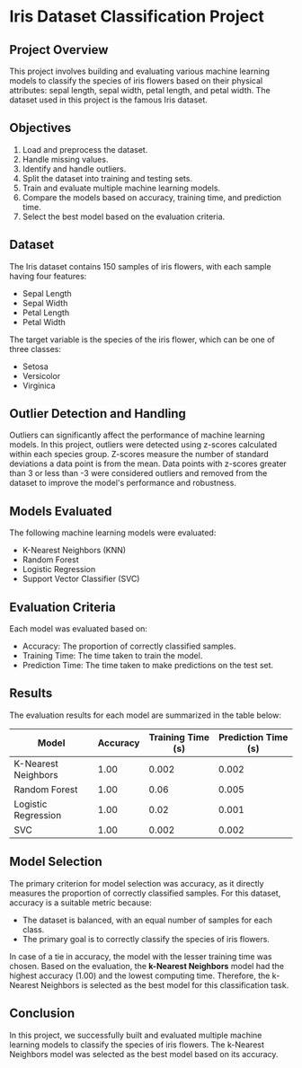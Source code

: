 # Iris Dataset Classification Project

## Project Overview

This project involves building and evaluating various machine learning models to classify the species of iris flowers based on their physical attributes: sepal length, sepal width, petal length, and petal width. The dataset used in this project is the famous Iris dataset.

## Objectives

1. Load and preprocess the dataset.
2. Handle missing values.
3. Identify and handle outliers.
4. Split the dataset into training and testing sets.
5. Train and evaluate multiple machine learning models.
6. Compare the models based on accuracy, training time, and prediction time.
7. Select the best model based on the evaluation criteria.

## Dataset

The Iris dataset contains 150 samples of iris flowers, with each sample having four features:
- Sepal Length
- Sepal Width
- Petal Length
- Petal Width

The target variable is the species of the iris flower, which can be one of three classes:
- Setosa
- Versicolor
- Virginica

## Outlier Detection and Handling

Outliers can significantly affect the performance of machine learning models. In this project, outliers were detected using z-scores calculated within each species group. Z-scores measure the number of standard deviations a data point is from the mean. Data points with z-scores greater than 3 or less than -3 were considered outliers and removed from the dataset to improve the model's performance and robustness.


## Models Evaluated

The following machine learning models were evaluated:
- K-Nearest Neighbors (KNN)
- Random Forest
- Logistic Regression
- Support Vector Classifier (SVC)

## Evaluation Criteria

Each model was evaluated based on:
- Accuracy: The proportion of correctly classified samples.
- Training Time: The time taken to train the model.
- Prediction Time: The time taken to make predictions on the test set.

## Results

The evaluation results for each model are summarized in the table below:

| Model               | Accuracy | Training Time (s) | Prediction Time (s) |
|---------------------|----------|-------------------|----------------------|
| K-Nearest Neighbors | 1.00     | 0.002             | 0.002                |
| Random Forest       | 1.00     | 0.06              | 0.005                |
| Logistic Regression | 1.00     | 0.02              | 0.001                |
| SVC                 | 1.00     | 0.002             | 0.002                |

## Model Selection

The primary criterion for model selection was accuracy, as it directly measures the proportion of correctly classified samples. For this dataset, accuracy is a suitable metric because:
- The dataset is balanced, with an equal number of samples for each class.
- The primary goal is to correctly classify the species of iris flowers.

In case of a tie in accuracy, the model with the lesser training time was chosen. Based on the evaluation, the **k-Nearest Neighbors** model had the highest accuracy (1.00) and the lowest computing time. Therefore, the k-Nearest Neighbors is selected as the best model for this classification task.

## Conclusion

In this project, we successfully built and evaluated multiple machine learning models to classify the species of iris flowers. The k-Nearest Neighbors model was selected as the best model based on its accuracy. 
